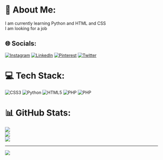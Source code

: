 # 💫 About Me:
I am currently learning Python and HTML and CSS <br>I am looking for a job <br>


## 🌐 Socials:
[![Instagram](https://img.shields.io/badge/Instagram-%23E4405F.svg?logo=Instagram&logoColor=white)](https://instagram.com/rozaw.moghaddm) [![LinkedIn](https://img.shields.io/badge/LinkedIn-%230077B5.svg?logo=linkedin&logoColor=white)](https://linkedin.com/in/rozamoghaddam) [![Pinterest](https://img.shields.io/badge/Pinterest-%23E60023.svg?logo=Pinterest&logoColor=white)](https://pinterest.com/rozamoghaddam) [![Twitter](https://img.shields.io/badge/Twitter-%231DA1F2.svg?logo=Twitter&logoColor=white)](https://twitter.com/rozaaaw) 

# 💻 Tech Stack:
![CSS3](https://img.shields.io/badge/css3-%231572B6.svg?style=for-the-badge&logo=css3&logoColor=white) ![Python](https://img.shields.io/badge/python-3670A0?style=for-the-badge&logo=python&logoColor=ffdd54) ![HTML5](https://img.shields.io/badge/html5-%23E34F26.svg?style=for-the-badge&logo=html5&logoColor=white) ![PHP](https://img.shields.io/badge/php-%23777BB4.svg?style=for-the-badge&logo=php&logoColor=white) ![PHP](https://img.shields.io/badge/php-%23777BB4.svg?style=for-the-badge&logo=php&logoColor=white)
# 📊 GitHub Stats:
![](https://github-readme-stats.vercel.app/api?username=roza.md&theme=vue&hide_border=false&include_all_commits=false&count_private=false)<br/>
![](https://github-readme-streak-stats.herokuapp.com/?user=roza.md&theme=vue&hide_border=false)<br/>
![](https://github-readme-stats.vercel.app/api/top-langs/?username=roza.md&theme=vue&hide_border=false&include_all_commits=false&count_private=false&layout=compact)

---
[![](https://visitcount.itsvg.in/api?id=roza.md&icon=2&color=12)](https://visitcount.itsvg.in)

<!-- Proudly created with GPRM ( https://gprm.itsvg.in ) -->
